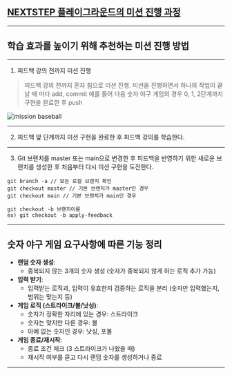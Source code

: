 ## [NEXTSTEP 플레이그라운드의 미션 진행 과정](https://github.com/next-step/nextstep-docs/blob/master/playground/README.md)

---
## 학습 효과를 높이기 위해 추천하는 미션 진행 방법

---
1. 피드백 강의 전까지 미션 진행 
> 피드백 강의 전까지 혼자 힘으로 미션 진행. 미션을 진행하면서 하나의 작업이 끝날 때 마다 add, commit
> 예를 들어 다음 숫자 야구 게임의 경우 0, 1, 2단계까지 구현을 완료한 후 push

![mission baseball](https://raw.githubusercontent.com/next-step/nextstep-docs/master/playground/images/mission_baseball.png)

---
2. 피드백 앞 단계까지 미션 구현을 완료한 후 피드백 강의를 학습한다.

---
3. Git 브랜치를 master 또는 main으로 변경한 후 피드백을 반영하기 위한 새로운 브랜치를 생성한 후 처음부터 다시 미션 구현을 도전한다.

```
git branch -a // 모든 로컬 브랜치 확인
git checkout master // 기본 브랜치가 master인 경우
git checkout main // 기본 브랜치가 main인 경우

git checkout -b 브랜치이름
ex) git checkout -b apply-feedback
```
---
## 숫자 야구 게임 요구사항에 따른 기능 정리

- **랜덤 숫자 생성**:
    - 중복되지 않는 3개의 숫자 생성 (숫자가 중복되지 않게 하는 로직 추가 가능)
- **입력 받기**:
    - 입력받는 로직과, 입력이 유효한지 검증하는 로직을 분리 (숫자만 입력했는지, 범위는 맞는지 등)
- **게임 로직 (스트라이크/볼/낫싱)**:
    - 숫자가 정확한 자리에 있는 경우: 스트라이크
    - 숫자는 맞지만 다른 경우: 볼
    - 아예 없는 숫자인 경우: 낫싱, 포볼
- **게임 종료/재시작**:
    - 종료 조건 체크 (3 스트라이크가 나왔을 때)
    - 재시작 여부를 묻고 다시 랜덤 숫자를 생성하거나 종료
---